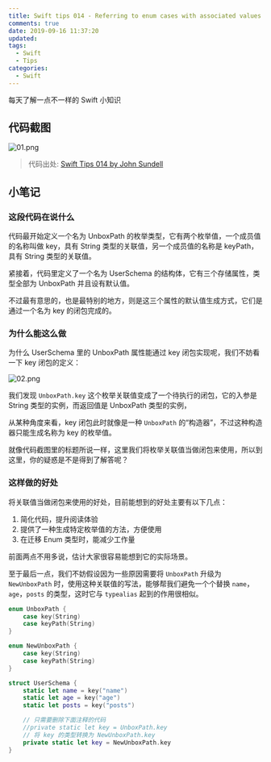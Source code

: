 ```yaml
---
title: Swift tips 014 - Referring to enum cases with associated values as closures
comments: true
date: 2019-09-16 11:37:20
updated:
tags:
  - Swift
  - Tips
categories:
  - Swift
---
```


每天了解一点不一样的 Swift 小知识

<!-- more -->

## 代码截图

![01.png](01.png)

> 代码出处: [Swift Tips 014 by John Sundell](https://github.com/JohnSundell/SwiftTips#14-referring-to-enum-cases-with-associated-values-as-closures)

## 小笔记

### 这段代码在说什么

代码最开始定义一个名为 UnboxPath 的枚举类型，它有两个枚举值，一个成员值的名称叫做 key，具有 String 类型的关联值，另一个成员值的名称是 keyPath，具有 String 类型的关联值。

紧接着，代码里定义了一个名为 UserSchema 的结构体，它有三个存储属性，类型全部为 UnboxPath 并且设有默认值。

不过最有意思的，也是最特别的地方，则是这三个属性的默认值生成方式，它们是通过一个名为 key 的闭包完成的。

### 为什么能这么做

为什么 UserSchema 里的 UnboxPath 属性能通过 key 闭包实现呢，我们不妨看一下 key 闭包的定义：

![02.png](02.jpg)

我们发现 `UnboxPath.key` 这个枚举关联值变成了一个待执行的闭包，它的入参是 String 类型的实例，而返回值是 UnboxPath 类型的实例，

从某种角度来看，key 闭包此时就像是一种 `UnboxPath` 的“构造器”，不过这种构造器只能生成名称为 key 的枚举值。

就像代码截图里的标题所说一样，这里我们将枚举关联值当做闭包来使用，所以到这里，你的疑惑是不是得到了解答呢？

### 这样做的好处

将关联值当做闭包来使用的好处，目前能想到的好处主要有以下几点：

1. 简化代码，提升阅读体验
2. 提供了一种生成特定枚举值的方法，方便使用
3. 在迁移 Enum 类型时，能减少工作量

前面两点不用多说，估计大家很容易能想到它的实际场景。

至于最后一点，我们不妨假设因为一些原因需要将 `UnboxPath` 升级为 `NewUnboxPath` 时，使用这种关联值的写法，能够帮我们避免一个个替换 `name`，`age`，`posts` 的类型，这时它与 `typealias` 起到的作用很相似。

```swift
enum UnboxPath {
    case key(String)
    case keyPath(String)
}

enum NewUnboxPath {
    case key(String)
    case keyPath(String)
}

struct UserSchema {
    static let name = key("name")
    static let age = key("age")
    static let posts = key("posts")

    // 只需要删除下面注释的代码
    //private static let key = UnboxPath.key
    // 将 key 的类型转换为 NewUnboxPath.key
    private static let key = NewUnboxPath.key
}
```
